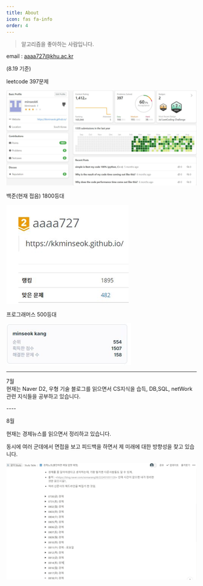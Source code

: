 ```yaml
---
title: About
icon: fas fa-info
order: 4
---
```



> 알고리즘을 좋아하는 사람입니다.

email : aaaa727@khu.ac.kr  

(8.19 기준)

leetcode 397문제

!["image error"](/assets/img/sample/0819leetcode.JPG)  

백준(현재 접음) 1800등대

!["image error"](/assets/img/sample/0718baekjoon.JPG)  

프로그래머스 500등대

!["image error"](/assets/img/sample/0718programmers.JPG)

----

7월  
현재는 Naver D2, 우형 기술 블로그를 읽으면서 CS지식을 습득, DB,SQL, netWork관련 지식들을 공부하고 있습니다.

----<!-- markdownlint-capture -->

8월

현재는 경제뉴스를 읽으면서 정리하고 있습니다.

동시에 여러 군데에서 면접을 보고 피드백을 하면서 제 미래에 대한 방향성을 찾고 있습니다.

!["image error"](/assets/img/sample/0819economy.JPG)